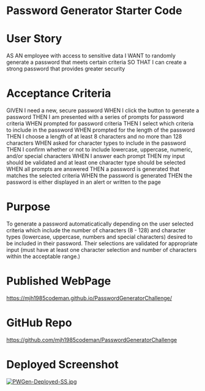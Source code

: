 # Password Generator Starter Code

# User Story
AS AN employee with access to sensitive data
I WANT to randomly generate a password that meets certain criteria
SO THAT I can create a strong password that provides greater security

# Acceptance Criteria

GIVEN I need a new, secure password
WHEN I click the button to generate a password
THEN I am presented with a series of prompts for password criteria
WHEN prompted for password criteria
THEN I select which criteria to include in the password
WHEN prompted for the length of the password
THEN I choose a length of at least 8 characters and no more than 128 characters
WHEN asked for character types to include in the password
THEN I confirm whether or not to include lowercase, uppercase, numeric, and/or special characters
WHEN I answer each prompt
THEN my input should be validated and at least one character type should be selected
WHEN all prompts are answered
THEN a password is generated that matches the selected criteria
WHEN the password is generated
THEN the password is either displayed in an alert or written to the page

# Purpose

To generate a password automaticatically depending on the user selected criteria which include the number of characters (8 - 128) and character types (lowercase, uppercase, numbers and special characters) desired to be included in their password.  Their selections are validated for appropriate input (must have at least one character selection and number of characters within the acceptable range.)

# Published WebPage
https://mjh1985codeman.github.io/PasswordGeneratorChallenge/
# GitHub Repo
https://github.com/mjh1985codeman/PasswordGeneratorChallenge
# Deployed Screenshot
[![PWGen-Deployed-SS.jpg](https://i.postimg.cc/VNHkLNZN/PWGen-Deployed-SS.jpg)](https://postimg.cc/McVS9zSk)